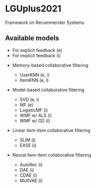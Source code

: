 # LGUplus2021
Framework on Recommender Systems

## Available models
* For explicit feedback (e)
* For implicit feedback (i)

- Memory-based collaborative filtering
  - UserKNN (e, i)
  - ItemKNN (e, i)

- Model-based collaborative filtering
  - SVD (e, i)
  - MF (e)
  - LogisticMF (i)
  - WMF w/ ALS (i)
  - WMF w/ GD (i)

- Linear item-item collaborative filtering
  - SLIM (i)
  - EASE (i)

- Neural item-item collaborative filtering
  - AutoRec (i)
  - DAE (i)
  - CDAE (i)
  - MultVAE (i)
